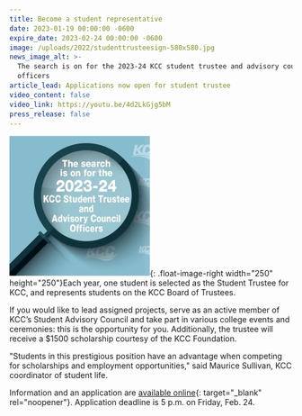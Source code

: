 ```yaml
---
title: Become a student representative
date: 2023-01-19 00:00:00 -0600
expire_date: 2023-02-24 00:00:00 -0600
image: /uploads/2022/studenttrusteesign-580x580.jpg
news_image_alt: >-
  The search is on for the 2023-24 KCC student trustee and advisory council
  officers
article_lead: Applications now open for student trustee
video_content: false
video_link: https://youtu.be/4d2LkGjg5bM
press_release: false
---
```

![](/uploads/2022/search-is-on-for-student-trustee250x250.jpg){: .float-image-right width="250" height="250"}Each year, one student is selected as the Student Trustee for KCC, and represents students on the KCC Board of Trustees.

If you would like to lead assigned projects, serve as an active member of KCC’s Student Advisory Council and take part in various college events and ceremonies: this is the opportunity for you. Additionally, the trustee will receive a $1500 scholarship courtesy of the KCC Foundation.

"Students in this prestigious position have an advantage when competing for scholarships and employment opportunities," said Maurice Sullivan, KCC coordinator of student life.

Information and an application are&nbsp;[available online](https://form.jotform.com/200476436597161){: target="_blank" rel="noopener"}. Application deadline is 5 p.m. on Friday, Feb. 24.&nbsp;